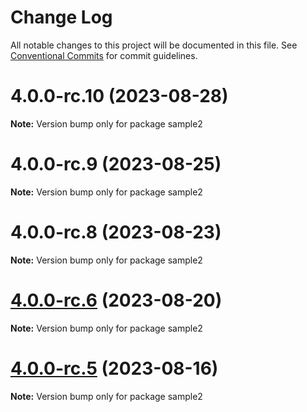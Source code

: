 # Change Log

All notable changes to this project will be documented in this file.
See [Conventional Commits](https://conventionalcommits.org) for commit guidelines.

# 4.0.0-rc.10 (2023-08-28)

**Note:** Version bump only for package sample2





# 4.0.0-rc.9 (2023-08-25)

**Note:** Version bump only for package sample2





# 4.0.0-rc.8 (2023-08-23)

**Note:** Version bump only for package sample2





# [4.0.0-rc.6](https://github.com/RSamaium/RPG-JS/compare/v4.0.0-rc.5...v4.0.0-rc.6) (2023-08-20)

**Note:** Version bump only for package sample2





# [4.0.0-rc.5](https://github.com/RSamaium/RPG-JS/compare/v4.0.0-rc.4...v4.0.0-rc.5) (2023-08-16)

**Note:** Version bump only for package sample2
